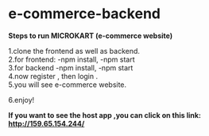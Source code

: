 # e-commerce-backend
**Steps to run MICROKART (e-commerce website)**

1.clone the frontend as well as backend.
</br>
2.for frontend:
  -npm install,
  -npm start
</br>
3.for backend
  -npm install,
  -npm start
</br>
4.now register , then login .
</br>
5.you will see e-commerce website.
</br>

6.enjoy!
</br>


**If you want to see the host app ,you can click on this link:  http://159.65.154.244/**
